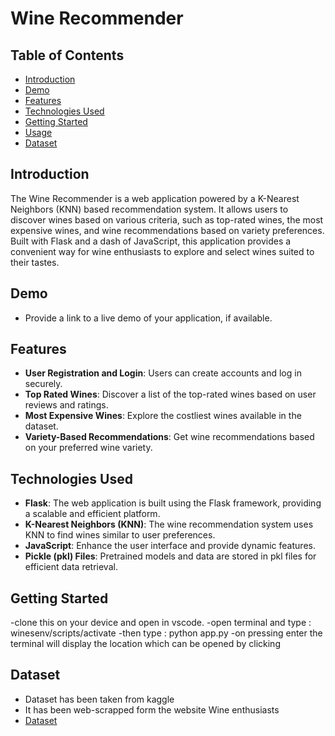 # Wine Recommender



## Table of Contents

- [Introduction](#introduction)
- [Demo](#demo)
- [Features](#features)
- [Technologies Used](#technologies-used)
- [Getting Started](#getting-started)
- [Usage](#usage)
- [Dataset](#dataset)


## Introduction

The Wine Recommender is a web application powered by a K-Nearest Neighbors (KNN) based recommendation system. It allows users to discover wines based on various criteria, such as top-rated wines, the most expensive wines, and wine recommendations based on variety preferences. Built with Flask and a dash of JavaScript, this application provides a convenient way for wine enthusiasts to explore and select wines suited to their tastes.

## Demo

- Provide a link to a live demo of your application, if available.

## Features

- **User Registration and Login**: Users can create accounts and log in securely.
- **Top Rated Wines**: Discover a list of the top-rated wines based on user reviews and ratings.
- **Most Expensive Wines**: Explore the costliest wines available in the dataset.
- **Variety-Based Recommendations**: Get wine recommendations based on your preferred wine variety.

## Technologies Used

- **Flask**: The web application is built using the Flask framework, providing a scalable and efficient platform.
- **K-Nearest Neighbors (KNN)**: The wine recommendation system uses KNN to find wines similar to user preferences.
- **JavaScript**: Enhance the user interface and provide dynamic features.
- **Pickle (pkl) Files**: Pretrained models and data are stored in pkl files for efficient data retrieval.

## Getting Started

-clone this on your device and open in vscode.
-open terminal and type : winesenv/scripts/activate
-then type : python app.py
-on pressing enter the terminal will display the location which can be opened by clicking

## Dataset

- Dataset has been taken from kaggle
- It has been web-scrapped form the website Wine enthusiasts
- [Dataset](https://www.kaggle.com/datasets/zynicide/wine-reviews)

